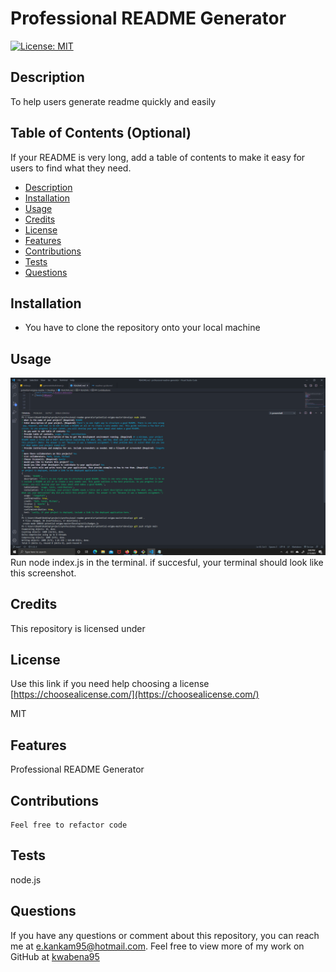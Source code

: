 
  # Professional README Generator

  [![License: MIT](https://img.shields.io/badge/License-MIT-yellow.svg)](https://opensource.org/licenses/MIT)

  ## Description
   To help users generate readme quickly and easily
    
  ## Table of Contents (Optional)
  If your README is very long, add a table of contents to make it easy for users to find what they need.
  * [Description](#description)
  * [Installation](#installation)
  * [Usage](#usage)
  * [Credits](#credits)
  * [License](#license)
  * [Features](#features)
  * [Contributions](#contributions)
  * [Tests](#tests)
  * [Questions](#questions)
 

   
    
  ## Installation
  * You have to clone the repository onto your local machine
    
  ## Usage
  ![./image/Screenshot.png](./image/Screenshot.png)
  Run node index.js in the terminal. if succesful, your terminal should look like this screenshot.


  ## Credits
  

  This repository is licensed under 
  ## License
  Use this link if you need help choosing a license 
  [https://choosealicense.com/](https://choosealicense.com/)
  
  MIT
    
    
  ## Features
  Professional README Generator
    
  ## Contributions
    Feel free to refactor code
    
  ## Tests
  node.js

  ## Questions
  If you have any questions or comment about this repository, you can reach me at [e.kankam95@hotmail.com](e.kankam95@hotmail.com).
  Feel free to view more of my work on GitHub at [kwabena95](https://github.com/kwabena95)
  